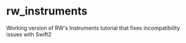 # rw_instruments
Working version of RW's Instruments tutorial that fixes incompatibility issues with Swift2
